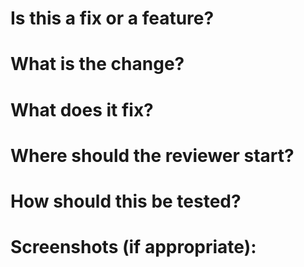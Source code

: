 # Is this a fix or a feature?
# What is the change?
# What does it fix?
# Where should the reviewer start?
# How should this be tested?
# Screenshots (if appropriate):
